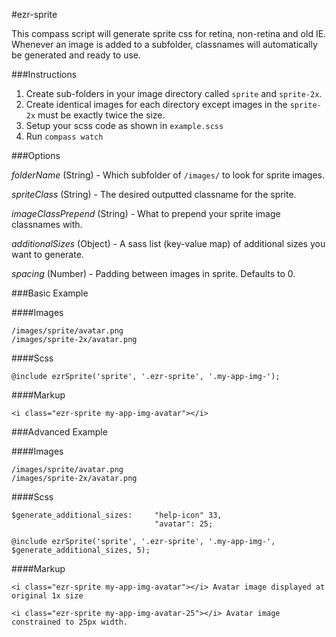 #ezr-sprite

This compass script will generate sprite css for retina, non-retina and old IE. Whenever an image is added to a subfolder, classnames will automatically be generated and ready to use.

###Instructions

1. Create sub-folders in your image directory called `sprite` and `sprite-2x`.
2. Create identical images for each directory except images in the `sprite-2x` must be exactly twice the size.
3. Setup your scss code as shown in `example.scss`
4. Run `compass watch`


###Options


*folderName* (String) - Which subfolder of `/images/` to look for sprite images.

*spriteClass* (String) - The desired outputted classname for the sprite.

*imageClassPrepend* (String) - What to prepend your sprite image classnames with.

*additionalSizes* (Object) - A sass list (key-value map) of additional sizes you want to generate.

*spacing* (Number) - Padding between images in sprite. Defaults to 0.

###Basic Example

####Images
```
/images/sprite/avatar.png
/images/sprite-2x/avatar.png
```

####Scss
```
@include ezrSprite('sprite', '.ezr-sprite', '.my-app-img-');
```

####Markup
```
<i class="ezr-sprite my-app-img-avatar"></i>
```

###Advanced Example

####Images
```
/images/sprite/avatar.png
/images/sprite-2x/avatar.png
```

####Scss
```
$generate_additional_sizes:     "help-icon" 33,
                                "avatar": 25;

@include ezrSprite('sprite', '.ezr-sprite', '.my-app-img-', $generate_additional_sizes, 5);
```

####Markup
```
<i class="ezr-sprite my-app-img-avatar"></i> Avatar image displayed at original 1x size

<i class="ezr-sprite my-app-img-avatar-25"></i> Avatar image constrained to 25px width.
```
